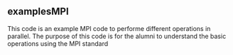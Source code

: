 ## examplesMPI
This code is an example MPI code to performe different operations in parallel.
The purpose of this code is for the alumni to understand the basic operations using the MPI standard
